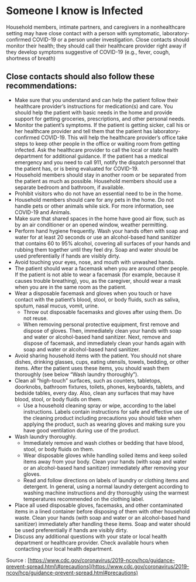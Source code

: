 # Someone I know is Infected

Household members, intimate partners, and caregivers in a nonhealthcare setting may have close contact with a person with symptomatic, laboratory-confirmed COVID-19 or a person under investigation. Close contacts should monitor their health; they should call their healthcare provider right away if they develop symptoms suggestive of COVID-19 \(e.g., fever, cough, shortness of breath\)

## Close contacts should also follow these recommendations:

* Make sure that you understand and can help the patient follow their healthcare provider’s instructions for medication\(s\) and care. You should help the patient with basic needs in the home and provide support for getting groceries, prescriptions, and other personal needs.
* Monitor the patient’s symptoms. If the patient is getting sicker, call his or her healthcare provider and tell them that the patient has laboratory-confirmed COVID-19. This will help the healthcare provider’s office take steps to keep other people in the office or waiting room from getting infected. Ask the healthcare provider to call the local or state health department for additional guidance. If the patient has a medical emergency and you need to call 911, notify the dispatch personnel that the patient has, or is being evaluated for COVID-19.
* Household members should stay in another room or be separated from the patient as much as possible. Household members should use a separate bedroom and bathroom, if available.
* Prohibit visitors who do not have an essential need to be in the home.
* Household members should care for any pets in the home. Do not handle pets or other animals while sick. For more information, see COVID-19 and Animals.
* Make sure that shared spaces in the home have good air flow, such as by an air conditioner or an opened window, weather permitting.
* Perform hand hygiene frequently. Wash your hands often with soap and water for at least 20 seconds or use an alcohol-based hand sanitizer that contains 60 to 95% alcohol, covering all surfaces of your hands and rubbing them together until they feel dry. Soap and water should be used preferentially if hands are visibly dirty.
* Avoid touching your eyes, nose, and mouth with unwashed hands.
* The patient should wear a facemask when you are around other people. If the patient is not able to wear a facemask \(for example, because it causes trouble breathing\), you, as the caregiver, should wear a mask when you are in the same room as the patient.
* Wear a disposable facemask and gloves when you touch or have contact with the patient’s blood, stool, or body fluids, such as saliva, sputum, nasal mucus, vomit, urine.
  * Throw out disposable facemasks and gloves after using them. Do not reuse.
  * When removing personal protective equipment, first remove and dispose of gloves. Then, immediately clean your hands with soap and water or alcohol-based hand sanitizer. Next, remove and dispose of facemask, and immediately clean your hands again with soap and water or alcohol-based hand sanitizer.
* Avoid sharing household items with the patient. You should not share dishes, drinking glasses, cups, eating utensils, towels, bedding, or other items. After the patient uses these items, you should wash them thoroughly \(see below “Wash laundry thoroughly”\).
* Clean all “high-touch” surfaces, such as counters, tabletops, doorknobs, bathroom fixtures, toilets, phones, keyboards, tablets, and bedside tables, every day. Also, clean any surfaces that may have blood, stool, or body fluids on them.
  * Use a household cleaning spray or wipe, according to the label instructions. Labels contain instructions for safe and effective use of the cleaning product including precautions you should take when applying the product, such as wearing gloves and making sure you have good ventilation during use of the product.
* Wash laundry thoroughly.
  * Immediately remove and wash clothes or bedding that have blood, stool, or body fluids on them.
  * Wear disposable gloves while handling soiled items and keep soiled items away from your body. Clean your hands \(with soap and water or an alcohol-based hand sanitizer\) immediately after removing your gloves.
  * Read and follow directions on labels of laundry or clothing items and detergent. In general, using a normal laundry detergent according to washing machine instructions and dry thoroughly using the warmest temperatures recommended on the clothing label.
* Place all used disposable gloves, facemasks, and other contaminated items in a lined container before disposing of them with other household waste. Clean your hands \(with soap and water or an alcohol-based hand sanitizer\) immediately after handling these items. Soap and water should be used preferentially if hands are visibly dirty.
* Discuss any additional questions with your state or local health department or healthcare provider. Check available hours when contacting your local health department.

Source :  [https://www.cdc.gov/coronavirus/2019-ncov/hcp/guidance-prevent-spread.html\#precautions](https://www.cdc.gov/coronavirus/2019-ncov/hcp/guidance-prevent-spread.html#precautions)

